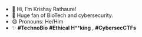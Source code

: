 - 👋 Hi, I’m Krishay Rathaure!
- 👀 Huge fan of BioTech and cybersecurity.
- 😄 Pronouns: He/Him
- ✨ **#TechnoBio** **#Ethical H******king** , **#CybersecCTFs**

<!---
Quanmat/Quanmat is a ✨ special ✨ repository because its `README.md` (this file) appears on your GitHub profile.
You can click the Preview link to take a look at your changes.
--->
